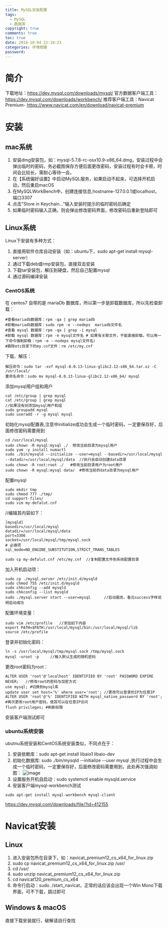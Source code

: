 ```yaml
---
title: MySQL安装配置
tags:
  - MySQL
  - 数据库
copyright: true
comments: true
toc: true
date: 2018-10-04 22:10:23
categories: 环境搭建
password:
---
```

 
# 简介
下载地址：https://dev.mysql.com/downloads/mysql/
官方数据客户端工具： https://dev.mysql.com/downloads/workbench/
推荐客户端工具：Navicat Premium- https://www.navicat.com/en/download/navicat-premium

# 安装
## mac系统
1. 安装dmg安装包，如：mysql-5.7.8-rc-osx10.9-x86_64.dmg，安装过程中会弹出临时的密码，务必截图保存方便后面更改密码，安装过程有时会卡顿，时间会比较长，需耐心等待一会。
2. 在【系统偏好设置】中启动MySQL服务，如果启动不起来，可选择开机启动，然后重启macOS
3. 在MySQLWorkBench中，创建连接信息,hostname-127.0.0.1或localhost，端口3307
4. 点击"Store in Keychain..."输入安装时提示的临时密码后确定
5. 如果临时密码输入正确，则会弹出修改密码界面，修改密码后重新登陆即可

## Linux系统
Linux下安装有多种方式：
1. 直接用软件仓库自动安装（如：ubuntu下，sudo apt-get install mysql-server）
2. 通过下载deb或rmp安装包，直接双击安装
3. 下载tar安装包，解压到硬盘，然后自己配置mysql
4. 通过源码编译安装

### CentOS系统
在 centos7 自带的是 mariaDb 数据库，所以第一步是卸载数据库，所以先检查卸载：
~~~
#查看mariadb数据库：rpm -qa | grep mariadb
#卸载mariadb数据库：sudo rpm -e --nodeps  mariadb文件名
#查看 mysql 数据库：rpm -qa | grep -i mysql
#卸载 mysql 数据库：rpm -e mysql文件名 # 如果有关联文件，不能直接卸载。可以用一下命令强制卸载：rpm -e --nodeps mysql文件名） 
#删除etc目录下的my.cnf文件：rm /etc/my.cnf
~~~
下载、解压：
~~~
解压命令：sudo tar -xvf mysql-8.0.13-linux-glibc2.12-x86_64.tar.xz -C /usr/local/
重命名命令：sudo mv mysql-8.0.13-linux-glibc2.12-x86_64/ mysql
~~~
添加mysql用户组和用户
~~~ 
cat /etc/group | grep mysql     
cat /etc/group | grep mysql     
//如果没有则添加mysql用户和组  
sudo groupadd mysql          
sudo useradd -r -g mysql mysql
~~~
初始化mysql配置表,注意中initialize成功会生成一个临时密码，一定要保存好，后面修改密码需要用到
~~~
cd /usr/local/mysql
sudo chown -R mysql:mysql ./  修改当前目录为mysql用户
sudo yum -y install numactl
sudo ./bin/mysqld --initialize --user=mysql --basedir=/usr/local/mysql --datadir=/usr/local/mysql/data  //执行会自动创建data目录
sudo chown -R root:root ./   #修改当前目录用户为root用户 
sudo chown -R mysql:mysql data/  #修改当前的data目录为mysql用户   
~~~
配置mysql
~~~
sudo mkdir tmp
sudo chmod 777 ./tmp/
cd support-files/
sudo vim my-defalut.cnf 
~~~
//编辑其内容如下：
~~~
[mysqld]
basedir=/usr/local/mysql
datadir=/usr/local/mysql/data
port=3306
socket=/usr/local/mysql/tmp/mysql.sock
# 必填项
sql_mode=NO_ENGINE_SUBSTITUTION,STRICT_TRANS_TABLES
~~~
~~~
sudo cp my-defalut.cnf /etc/my.cnf  //复制配置文件到系统配置目录
~~~
加入开机启动项：
~~~
sudo cp ./mysql.server /etc/init.d/mysqld
sudo chmod 755 /etc/init.d/mysqld
sudo chkconfig --add mysqld
sudo chkconfig --list mysqld
sudo ./mysql.server start --user=mysql      //启动服务，看见success字样说明启动成功
~~~
配置环境变量：
~~~
sudo vim /etc/profile   //添加如下内容
export PATH=$PATH:/usr/local/mysql/bin:/usr/local/mysql/lib
source /etc/profile 
~~~
登录并初始化密码：
~~~
ln -s /usr/local/mysql/tmp/mysql.sock /tmp/mysql.sock
mysql -uroot -p     //输入默认生成的随机密码
~~~
更改root密码为root：
~~~
ALTER USER 'root'@'localhost' IDENTIFIED BY 'root' PASSWORD EXPIRE NEVER;   //修改root的密码与加密方式
use mysql; #切换到mysql库 
update user set host='%' where user='root'; //更改可以登录的IP为任意IP
ALTER USER 'root'@'%' IDENTIFIED WITH mysql_native_password BY 'root'; #再次更改root用户密码，使其可以在任意IP访问
flush privileges; #刷新权限
~~~
安装客户端测试即可

### ubuntu系统安装
ubutnu系统安装和CentOS系统安装类似，不同点在于：
1. 安装依赖库：sudo apt-get install libaio1 libaio-dev
2. 初始化数据库: sudo ./bin/mysqld --initialize --user mysql ;执行过程中会生成一个临时密码，一定要保存好，后面修改密码需要用到，此处再次强调如图：
   ![image](/pub-images/mysql.png)
3. 设置服务开机自启动：sudo systemctl enable mysqld.service
4. 安装客户端mysql-workbench测试
~~~
sudo apt-get install mysql-workbench mysql-client
~~~

https://dev.mysql.com/downloads/file/?id=412155

# Navicat安装
## Linux
1. 进入安装包所在目录下，如：navicat_premium12_cs_x64_for_linux.zip
2. sudo cp navicat_premium12_cs_x64_for_linux.zip /usr/
4. cd /usr/
5. sudo unzip navicat_premium12_cs_x64_for_linux.zip 
6. cd navicat120_premium_cs_x64
7. 命令行启动：sudo ./start_navicat，正常的话应该会出现一个Win Mono下载界面，可不下载，跳过即可 

## Windows & macOS
直接下载安装就行，破解请自行查找